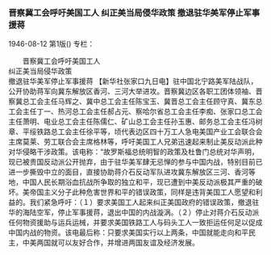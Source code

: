 ### 晋察冀工会呼吁美国工人  纠正美当局侵华政策  撤退驻华美军停止军事援蒋

1946-08-12
第1版()
专栏：

　　晋察冀工会呼吁美国工人            
    纠正美当局侵华政策     
    撤退驻华美军停止军事援蒋
    【新华社张家口九日电】驻中国北宁路美军陆战队，公开协助蒋军向冀东解放区香河、三河大举进攻。晋察冀边区各职工团体领袖、晋察冀总工会主任马辉之、冀中总工会主任陈宝玉、冀晋总工会主任顾守真、冀东总工会主任丁一、热河总工会主任郝占元、察哈尔省总工会主任李痴、张家口总工会主任萧明、电业总工会主任陈儒仁、矿山总工会主任孙玉惠、邮务总工会主任冯树章、平绥铁路总工会主任徐平等，顷代表边区四十万工人急电美国产业工会联合会主席莫莱、劳工联合会主席格林等，呼吁美国工人兄弟迅速起来制止美反动派此种对华侵略干涉政策。该电称：“故罗斯福总统明智的政策及杜鲁门总统对华声明，现已被贵国反动派公开抛弃，由于驻华美军肆无忌惮的参与中国内战，特别目前已进一步撕毁中立的面目，直接协助蒋介石反动军队进攻冀东解放区三河、香河等地，中国人民长期浴血抗战所争取的独立和平，现已遭到中美反动派极其严重的破坏。美帝国主义分子此种危害世界和平的错误政策，同样是违背美国工人愿望和利益的。我们紧急呼吁：（１）要求美国工人起来纠正美国政府的错误政策，撤退驻华的海陆空军，停止军事援蒋，退出中国的内战漩涡。（２）停止对蒋介石反动派任何物资援助与运兵运械，并要求美国铁路工人与码头工人一致拒运任何足以促成中国内战的物资。该电最后称：只要求美国实行以上两条，中国就能走向和平民主，中美两国就可以友好合作，并增进两国友谊及经济发展。
